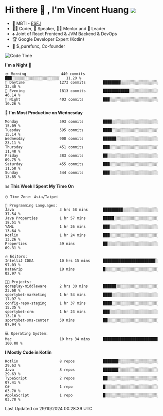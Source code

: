# Hi there 👋 , I'm Vincent Huang ![](https://komarev.com/ghpvc/?username=Jian-Min-Huang)
- 👀 MBTI - [ESFJ](https://www.16personalities.com/esfj-personality)
- 👨‍💻 Coder, 🎤 Speaker, 👨‍🏫 Mentor and 🚀 Leader
- ♠️ Joint of React Frontend & JVM Backend & DevOps
- 🏆 Google Developer Expert (Kotlin)
- 💼 $_purefunc, Co-founder

<!--START_SECTION:waka-->
![Code Time](http://img.shields.io/badge/Code%20Time-4%2C685%20hrs%2023%20mins-blue)

**I'm a Night 🦉** 

```text
🌞 Morning                440 commits         ███░░░░░░░░░░░░░░░░░░░░░░   11.20 % 
🌆 Daytime                1273 commits        ████████░░░░░░░░░░░░░░░░░   32.40 % 
🌃 Evening                1813 commits        ████████████░░░░░░░░░░░░░   46.14 % 
🌙 Night                  403 commits         ███░░░░░░░░░░░░░░░░░░░░░░   10.26 % 
```
📅 **I'm Most Productive on Wednesday** 

```text
Monday                   593 commits         ████░░░░░░░░░░░░░░░░░░░░░   15.09 % 
Tuesday                  595 commits         ████░░░░░░░░░░░░░░░░░░░░░   15.14 % 
Wednesday                908 commits         ██████░░░░░░░░░░░░░░░░░░░   23.11 % 
Thursday                 451 commits         ███░░░░░░░░░░░░░░░░░░░░░░   11.48 % 
Friday                   383 commits         ██░░░░░░░░░░░░░░░░░░░░░░░   09.75 % 
Saturday                 455 commits         ███░░░░░░░░░░░░░░░░░░░░░░   11.58 % 
Sunday                   544 commits         ███░░░░░░░░░░░░░░░░░░░░░░   13.85 % 
```


📊 **This Week I Spent My Time On** 

```text
🕑︎ Time Zone: Asia/Taipei

💬 Programming Languages: 
Java                     3 hrs 58 mins       █████████░░░░░░░░░░░░░░░░   37.54 % 
Java Properties          1 hr 57 mins        █████░░░░░░░░░░░░░░░░░░░░   18.51 % 
YAML                     1 hr 26 mins        ███░░░░░░░░░░░░░░░░░░░░░░   13.64 % 
Kotlin                   1 hr 24 mins        ███░░░░░░░░░░░░░░░░░░░░░░   13.26 % 
Properties               59 mins             ██░░░░░░░░░░░░░░░░░░░░░░░   09.31 % 

🔥 Editors: 
IntelliJ IDEA            10 hrs 15 mins      ████████████████████████░   97.03 % 
DataGrip                 18 mins             █░░░░░░░░░░░░░░░░░░░░░░░░   02.97 % 

🐱‍💻 Projects: 
goreplay-middleware      2 hrs 30 mins       ██████░░░░░░░░░░░░░░░░░░░   23.68 % 
sportybet-marketing      1 hr 54 mins        ████░░░░░░░░░░░░░░░░░░░░░   17.97 % 
config-repo-staging      1 hr 37 mins        ████░░░░░░░░░░░░░░░░░░░░░   15.35 % 
sportybet-crm            1 hr 23 mins        ███░░░░░░░░░░░░░░░░░░░░░░   13.10 % 
sportybet-sms-center     50 mins             ██░░░░░░░░░░░░░░░░░░░░░░░   07.94 % 

💻 Operating System: 
Mac                      10 hrs 34 mins      █████████████████████████   100.00 % 
```

**I Mostly Code in Kotlin** 

```text
Kotlin                   8 repos             ███████░░░░░░░░░░░░░░░░░░   29.63 % 
Java                     8 repos             ███████░░░░░░░░░░░░░░░░░░   29.63 % 
TypeScript               2 repos             ██░░░░░░░░░░░░░░░░░░░░░░░   07.41 % 
C#                       1 repo              █░░░░░░░░░░░░░░░░░░░░░░░░   03.70 % 
AppleScript              1 repo              █░░░░░░░░░░░░░░░░░░░░░░░░   03.70 % 
```




 Last Updated on 29/10/2024 00:28:39 UTC
<!--END_SECTION:waka-->

